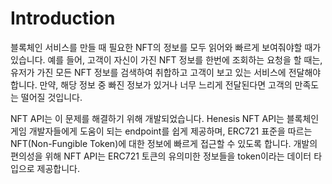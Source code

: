 # Introduction

블록체인 서비스를 만들 때 필요한 NFT의 정보를 모두 읽어와 빠르게 보여줘야할 때가 있습니다. 예를 들어, 고객이 자신이 가진 NFT 정보를 한번에 조회하는 요청을 할 때는, 유저가 가진 모든 NFT 정보를 검색하여 취합하고 고객이 보고 있는 서비스에 전달해야합니다. 만약, 해당 정보 중 빠진 정보가 있거나 너무 느리게 전달된다면 고객의 만족도는 떨어질 것입니다.

NFT API는 이 문제를 해결하기 위해 개발되었습니다. Henesis NFT API는 블록체인 게임 개발자들에게 도움이 되는 endpoint를 쉽게 제공하며, ERC721 표준을 따르는 NFT\(Non-Fungible Token\)에 대한 정보에 빠르게 접근할 수 있도록 합니다. 개발의 편의성을 위해 NFT API는 ERC721 토큰의 유의미한 정보들을 token이라는 데이터 타입으로 제공합니다.




